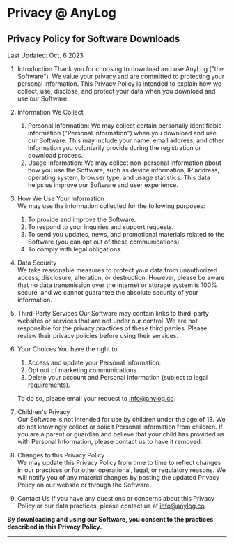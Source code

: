 # Privacy @ AnyLog

## Privacy Policy for Software Downloads
Last Updated: Oct. 6 2023

1. Introduction
Thank you for choosing to download and use AnyLog ("the Software"). We value your privacy and are committed to protecting your personal information. This Privacy Policy is intended to explain how we collect, use, disclose, and protect your data when you download and use our Software.

2. Information We Collect  
    1. Personal Information: We may collect certain personally identifiable information ("Personal Information") when you download and use our Software. This may include your name, email address, and other information you voluntarily provide during the registration or download process.
    2. Usage Information: We may collect non-personal information about how you use the Software, such as device information, IP address, operating system, browser type, and usage statistics. This data helps us improve our Software and user experience.

3. How We Use Your Information  
    We may use the information collected for the following purposes:
    1. To provide and improve the Software.
    2. To respond to your inquiries and support requests.
    3. To send you updates, news, and promotional materials related to the Software (you can opt out of these communications).
    4. To comply with legal obligations.
    
4. Data Security  
    We take reasonable measures to protect your data from unauthorized access, disclosure, alteration, or destruction. 
    However, please be aware that no data transmission over the internet or storage system is 100% secure, and we cannot 
    guarantee the absolute security of your information.
    
5. Third-Party Services
    Our Software may contain links to third-party websites or services that are not under our control. 
    We are not responsible for the privacy practices of these third parties. 
    Please review their privacy policies before using their services.
    
6. Your Choices
    You have the right to:
    1. Access and update your Personal Information.
    2. Opt out of marketing communications. 
    3. Delete your account and Personal Information (subject to legal requirements).
    
    To do so, please email your request to info@anylog.co.
    
7. Children's Privacy  
    Our Software is not intended for use by children under the age of 13. 
    We do not knowingly collect or solicit Personal Information from children. 
    If you are a parent or guardian and believe that your child has provided us with Personal Information, 
    please contact us to have it removed.
    
8. Changes to this Privacy Policy  
   We may update this Privacy Policy from time to time to reflect changes in our practices or for other operational, 
   legal, or regulatory reasons. We will notify you of any material changes by posting the updated Privacy Policy on our 
   website or through the Software.
   
9. Contact Us
    If you have any questions or concerns about this Privacy Policy or our data practices, please contact us at info@anylog.co.

**By downloading and using our Software, you consent to the practices described in this Privacy Policy.**
________________________________________
